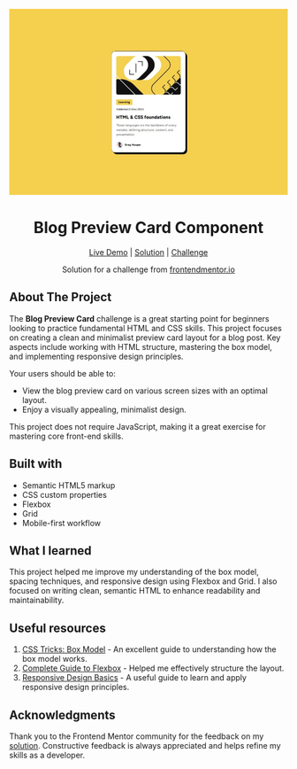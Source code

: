 ![Blog Preview Card Component](./images/project%20preview.png?raw=true)

<h1 align="center">Blog Preview Card Component</h1>

<div align="center">

[Live Demo](https://wiseweb-works.github.io/blog-preview-card-component/)
| [Solution](https://www.frontendmentor.io/solutions/blog-preview-card-solution-OyOFqBezr4)
| [Challenge](https://www.frontendmentor.io/challenges/blog-preview-card-ckPaj01IcS)

Solution for a challenge from [frontendmentor.io](https://www.frontendmentor.io/)

</div>

## About The Project

The **Blog Preview Card** challenge is a great starting point for beginners looking to practice fundamental HTML and CSS skills. This project focuses on creating a clean and minimalist preview card layout for a blog post. Key aspects include working with HTML structure, mastering the box model, and implementing responsive design principles.

Your users should be able to:

- View the blog preview card on various screen sizes with an optimal layout.
- Enjoy a visually appealing, minimalist design.

This project does not require JavaScript, making it a great exercise for mastering core front-end skills.

## Built with

- Semantic HTML5 markup
- CSS custom properties
- Flexbox
- Grid
- Mobile-first workflow

## What I learned

This project helped me improve my understanding of the box model, spacing techniques, and responsive design using Flexbox and Grid. I also focused on writing clean, semantic HTML to enhance readability and maintainability.

## Useful resources

1. [CSS Tricks: Box Model](https://css-tricks.com/the-css-box-model/) - An excellent guide to understanding how the box model works.
2. [Complete Guide to Flexbox](https://css-tricks.com/snippets/css/a-guide-to-flexbox/) - Helped me effectively structure the layout.
3. [Responsive Design Basics](https://web.dev/responsive-web-design-basics/) - A useful guide to learn and apply responsive design principles.

## Acknowledgments

Thank you to the Frontend Mentor community for the feedback on my [solution](https://www.frontendmentor.io/solutions/blog-preview-card-solution-OyOFqBezr4). Constructive feedback is always appreciated and helps refine my skills as a developer.
